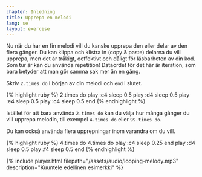 ```yaml
---
chapter: Inledning
title: Upprepa en melodi
lang: se
layout: exercise
---
```


Nu när du har en fin melodi vill du kanske upprepa den eller delar av den flera gånger. Du kan klippa och klistra in (copy & paste) delarna du vill upprepa, men det är tråkigt, oeffektivt och dåligt för läsbarheten av din kod. Som tur är kan du använda repetition! Dataordet för det här är iteration, som bara betyder att man gör samma sak mer än en gång. 

Skriv `2.times do` i början av din melodi och `end` i slutet. 

{% highlight ruby %}
2.times do
  play :c4
  sleep 0.5
  play :d4
  sleep 0.5
  play :e4
  sleep 0.5
  play :c4
  sleep 0.5
end
{% endhighlight %}

Istället för att bara använda `2.times do` kan du välja hur många gånger du vill upprepa melodin, till exempel `4.times do` eller `99.times do`. 

Du kan också använda flera upprepningar inom varandra om du vill. 

{% highlight ruby %}
4.times do
  4.times do
    play :c4
    sleep 0.25
  end
  play :d4
  sleep 0.5
  play :f4
  sleep 0.5
end
{% endhighlight %}

{% include player.html filepath="/assets/audio/looping-melody.mp3" description="Kuuntele edellinen esimerkki" %}